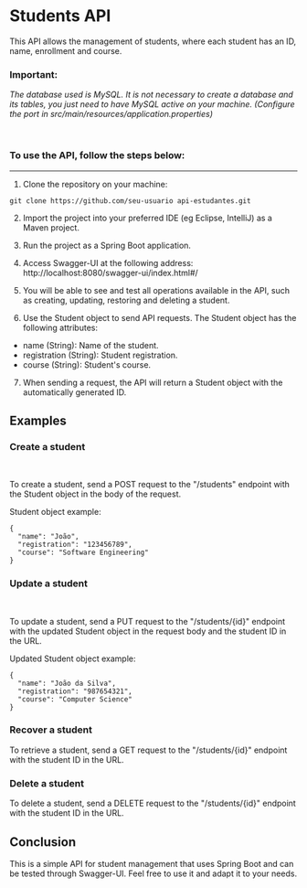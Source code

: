 # Students API

This API allows the management of students, where each student has an ID, name, enrollment and course.

### Important:


*The database used is MySQL. It is not necessary to create a database and its tables, you just need to have MySQL active on your machine. (Configure the port in src/main/resources/application.properties)*


<br>

### To use the API, follow the steps below:

<hr>

1. Clone the repository on your machine:

```
git clone https://github.com/seu-usuario api-estudantes.git
```
2. Import the project into your preferred IDE (eg Eclipse, IntelliJ) as a Maven project.

3. Run the project as a Spring Boot application.

4. Access Swagger-UI at the following address: http://localhost:8080/swagger-ui/index.html#/

5. You will be able to see and test all operations available in the API, such as creating, updating, restoring and deleting a student.

6. Use the Student object to send API requests. The Student object has the following attributes:

- name (String): Name of the student.
- registration (String): Student registration.
- course (String): Student's course.

7. When sending a request, the API will return a Student object with the automatically generated ID.

## Examples

### Create a student

<br>

To create a student, send a POST request to the "/students" endpoint with the Student object in the body of the request.

Student object example:

```
{
  "name": "João",
  "registration": "123456789",
  "course": "Software Engineering"
}
```

### Update a student

<br>

To update a student, send a PUT request to the "/students/{id}" endpoint with the updated Student object in the request body and the student ID in the URL.

Updated Student object example:

```
{
  "name": "João da Silva",
  "registration": "987654321",
  "course": "Computer Science"
}
```

### Recover a student
To retrieve a student, send a GET request to the "/students/{id}" endpoint with the student ID in the URL.

### Delete a student
To delete a student, send a DELETE request to the "/students/{id}" endpoint with the student ID in the URL.

## Conclusion
This is a simple API for student management that uses Spring Boot and can be tested through Swagger-UI. Feel free to use it and adapt it to your needs.

